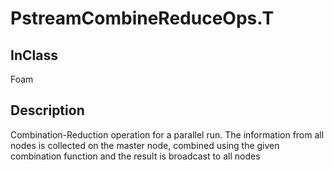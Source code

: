 # PstreamCombineReduceOps.T 
## InClass
Foam

## Description
Combination-Reduction operation for a parallel run.  The
information from all nodes is collected on the master node,
combined using the given combination function and the result is
broadcast to all nodes



